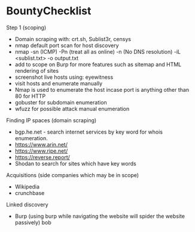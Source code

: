 # BountyChecklist

Step 1 (scoping)
- Domain scraping with: crt.sh, Sublist3r, censys
- nmap default port scan for host discovery
- nmap -sn (ICMP) -Pn (treat all as online) -n (No DNS resolution) -iL <sublist.txt> -o output.txt
- add to scope on Burp for more features such as sitemap and HTML rendering of sites
- screenshot live hosts using: eyewitness
- visit hosts and enumerate manually
- Nmap is used to enumerate the host incase port is anything other than 80 for HTTP
- gobuster for subdomain enumeration
- wfuzz for possible attack manual enumeration

Finding IP spaces (domain scraping)
- bgp.he.net - search internet services by key word for whois enumeration.
- https://www.arin.net/
- https://www.ripe.net/
- https://reverse.report/
- Shodan to search for sites which have key words

Acquisitions (side companies which may be in scope)
- Wikipedia
- crunchbase

Linked discovery
- Burp (using burp while navigating the website will spider the website passively)
bob
